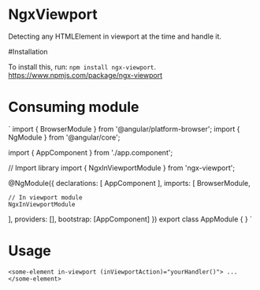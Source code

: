 # NgxViewport

Detecting any HTMLElement in viewport at the time and handle it.

#Installation

To install this, run:
`npm install ngx-viewport`.
https://www.npmjs.com/package/ngx-viewport

# Consuming module
`
import { BrowserModule } from '@angular/platform-browser';
import { NgModule } from '@angular/core';

import { AppComponent } from './app.component';

// Import library
import { NgxInViewportModule } from 'ngx-viewport';

@NgModule({
  declarations: [
    AppComponent
  ],
  imports: [
    BrowserModule,

    // In viewport module
    NgxInViewportModule
  ],
  providers: [],
  bootstrap: [AppComponent]
})
export class AppModule { }
`

# Usage

`
<some-element in-viewport (inViewportAction)="yourHandler()">
  ...
</some-element>
`
